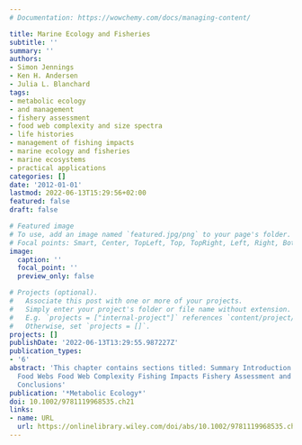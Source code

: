 ```yaml
---
# Documentation: https://wowchemy.com/docs/managing-content/

title: Marine Ecology and Fisheries
subtitle: ''
summary: ''
authors:
- Simon Jennings
- Ken H. Andersen
- Julia L. Blanchard
tags:
- metabolic ecology
- and management
- fishery assessment
- food web complexity and size spectra
- life histories
- management of fishing impacts
- marine ecology and fisheries
- marine ecosystems
- practical applications
categories: []
date: '2012-01-01'
lastmod: 2022-06-13T15:29:56+02:00
featured: false
draft: false

# Featured image
# To use, add an image named `featured.jpg/png` to your page's folder.
# Focal points: Smart, Center, TopLeft, Top, TopRight, Left, Right, BottomLeft, Bottom, BottomRight.
image:
  caption: ''
  focal_point: ''
  preview_only: false

# Projects (optional).
#   Associate this post with one or more of your projects.
#   Simply enter your project's folder or file name without extension.
#   E.g. `projects = ["internal-project"]` references `content/project/deep-learning/index.md`.
#   Otherwise, set `projects = []`.
projects: []
publishDate: '2022-06-13T13:29:55.987227Z'
publication_types:
- '6'
abstract: 'This chapter contains sections titled: Summary Introduction Life Histories
  Food Webs Food Web Complexity Fishing Impacts Fishery Assessment and Management
  Conclusions'
publication: '*Metabolic Ecology*'
doi: 10.1002/9781119968535.ch21
links:
- name: URL
  url: https://onlinelibrary.wiley.com/doi/abs/10.1002/9781119968535.ch21
---
```

